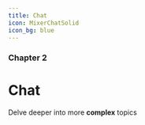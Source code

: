 ```yaml
---
title: Chat
icon: MixerChatSolid
icon_bg: blue
---
```

### Chapter 2
# Chat
Delve deeper into more **complex** topics
